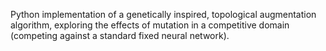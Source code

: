 Python implementation of a genetically inspired, topological augmentation algorithm, exploring the effects of mutation in a competitive domain (competing against a standard fixed neural network).

